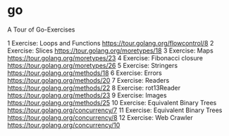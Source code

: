 # go
A Tour of Go-Exercises

1 Exercise: Loops and Functions https://tour.golang.org/flowcontrol/8
2 Exercise: Slices https://tour.golang.org/moretypes/18
3 Exercise: Maps https://tour.golang.org/moretypes/23
4 Exercise: Fibonacci closure https://tour.golang.org/moretypes/26
5 Exercise: Stringers https://tour.golang.org/methods/18
6 Exercise: Errors https://tour.golang.org/methods/20
7 Exercise: Readers https://tour.golang.org/methods/22
8 Exercise: rot13Reader https://tour.golang.org/methods/23
9 Exercise: Images https://tour.golang.org/methods/25
10 Exercise: Equivalent Binary Trees https://tour.golang.org/concurrency/7
11 Exercise: Equivalent Binary Trees https://tour.golang.org/concurrency/8
12 Exercise: Web Crawler https://tour.golang.org/concurrency/10
